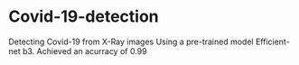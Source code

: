 # Covid-19-detection
 
Detecting Covid-19 from X-Ray images Using a pre-trained model Efficient-net b3.
Achieved an acurracy of 0.99
